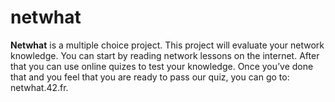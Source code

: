 # netwhat

**Netwhat** is a multiple choice project. This project will evaluate your network knowledge. You can start by reading network lessons on the internet. After that you can use online quizes to test your knowledge. Once you’ve done that and you feel that you are ready to pass our quiz, you can go to: netwhat.42.fr.

